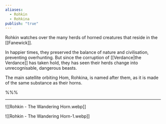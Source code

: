 ```yaml
---
aliases:
  - Rohkin
  - Rohkina
publish: "true"
---
```

Rohkin watches over the many herds of horned creatures that reside in the [[Fanewick]].

In happier times, they preserved the balance of nature and civilisation, preventing overhunting. But since the corruption of [[Verdance|the Verdance]] has taken hold, they has seen their herds change into unrecognisable, dangerous beasts.

The main satellite orbiting Hom, Rohkina, is named after them, as it is made of the same substance as their horns.

%%%

***
![[Rohkin - The Wandering Horn.webp]]

![[Rohkin - The Wandering Horn-1.webp]]